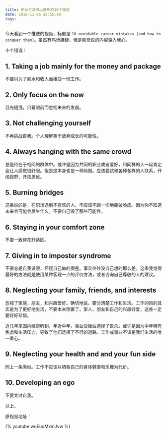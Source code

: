 ```yaml
---
title: 职业生涯可以避免的10个错误
date: 2018-11-06 20:55:10
tags:
---
```


今天看到一个推送的视频，标题是 `10 avoidable career mistakes (and how to conquer them)`。虽然有鸡汤嫌疑，但是感觉说的内容深入我心。


十个错误：

## 1. Taking a job mainly for the money and package

不要只为了薪水和收入而接受一份工作。

## 2. Only focus on the now

目光短浅，只看眼前而忽视未来的发展。

## 3. Not challenging yourself

不再挑战自我。个人理解等于放弃成长的可能性。

## 4. Always hanging with the same crowd

总是待在于相同的群体中。或许是因为共同的职业或者爱好，和同样的人一起肯定会让人感觉很舒服。但是这本身也是一种局限。应该尝试和各种各样的人联系，开阔视野，开拓思维。

## 5. Burning bridges

这条说的是，在职场遇到不喜欢的人，不应该不顾一切地撕破脸皮。因为你不知道未来会可能会发生什么。不要自己毁了那些可能性。

## 6. Staying in your comfort zone

不要一致待在舒适区。

## 7. Giving in to imposter syndrome

不要总是自我设限，怀疑自己做的很差。事实往往没自己想的那么差。这条我觉得最好的方法就是使用某种客观一点的评价方法，或者咨询自己尊敬的人的建议。


## 8. Neglecting your family, friends, and interests

忽视了家庭，朋友，和兴趣爱好。确切地说，要分清楚工作和生活。工作的目的其实是为了更好地生活，不要本末倒置了。家人，朋友和自己的兴趣好爱，这些一定要好好珍惜。

近几年来国内经常听到，年近中年，事业受挫后选择了自杀。或许是因为中年特有焦虑和生活压力，导致了他们选择了不行的道路。工作或事业不该是我们生活的唯一重心。

## 9. Neglecting your health and and your fun side

同上一条类似。工作不应该以牺牲自己的身体健康和乐趣为代价。

## 10. Developing an ego

不要太过自我。


以上。

原视频地址： 

{% youtube woEuqMxmJvw %}